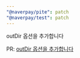 ```yaml
---
"@naverpay/pite": patch
"@naverpay/test": patch
---
```


outDir 옵션을 추가합니다

PR: [outDir 옵션을 추가합니다](https://github.com/NaverPayDev/pite/pull/20)
